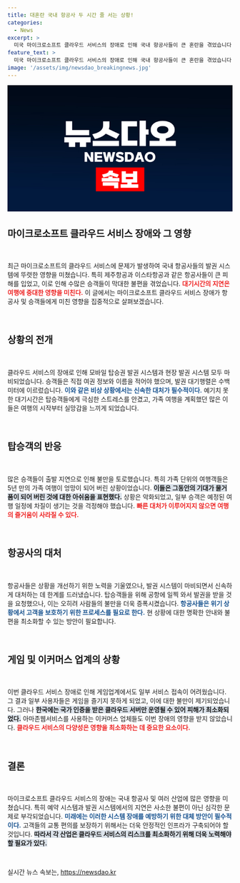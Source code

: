 ```yaml
---
title: 대혼란 국내 항공사 두 시간 줄 서는 상황!
categories:
  - News
excerpt: >
  미국 마이크로소프트 클라우드 서비스의 장애로 인해 국내 항공사들이 큰 혼란을 겪었습니다. 탑승권 발권이 먹통이 되면서 출발이 2시간 이상 지연되고, 승객들은 여행 시작부터 불편을 호소하고 있습니다.
feature_text: >
  미국 마이크로소프트 클라우드 서비스의 장애로 인해 국내 항공사들이 큰 혼란을 겪었습니다. 탑승권 발권이 먹통이 되면서 출발이 2시간 이상 지연되고, 승객들은 여행 시작부터 불편을 호소하고 있습니다.
image: '/assets/img/newsdao_breakingnews.jpg'
---
```


<p><img src="/assets/img/newsdao_breakingnews.jpg" alt="flaretime 속보" /></p>

<h2 data-ke-size="size26">마이크로소프트 클라우드 서비스 장애와 그 영향</h2>

<p data-ke-size="size16">&nbsp;</p>

<p data-ke-size="size16">최근 마이크로소프트의 클라우드 서비스에 문제가 발생하여 국내 항공사들의 발권 시스템에 뚜렷한 영향을 미쳤습니다. 특히 제주항공과 이스타항공과 같은 항공사들이 큰 피해를 입었고, 이로 인해 수많은 승객들이 막대한 불편을 겪었습니다. <b><span style="color: #ee2323;">대기시간의 지연은 여행에 중대한 영향을 미친다.</span></b> 이 글에서는 마이크로소프트 클라우드 서비스 장애가 항공사 및 승객들에게 미친 영향을 집중적으로 살펴보겠습니다.</p>

<p data-ke-size="size16">&nbsp;</p>

<h2 data-ke-size="size26">상황의 전개</h2>

<p data-ke-size="size16">&nbsp;</p>

<p data-ke-size="size16">클라우드 서비스의 장애로 인해 모바일 탑승권 발권 시스템과 현장 발권 시스템 모두 마비되었습니다. 승객들은 직접 여권 정보와 이름을 적어야 했으며, 발권 대기행렬은 수백 미터에 이르렀습니다. <b><span style="color: #1a5490;">이와 같은 비상 상황에서는 신속한 대처가 필수적이다.</span></b> 예기치 못한 대기시간은 탑승객들에게 극심한 스트레스를 안겼고, 가족 여행을 계획했던 많은 이들은 여행의 시작부터 실망감을 느끼게 되었습니다.</p>

<p data-ke-size="size16">&nbsp;</p>

<h2 data-ke-size="size26">탑승객의 반응</h2>

<p data-ke-size="size16">&nbsp;</p>

<p data-ke-size="size16">많은 승객들이 출발 지연으로 인해 불만을 토로했습니다. 특히 가족 단위의 여행객들은 5년 만의 가족 여행이 엉망이 되어 버린 상황이었습니다. <b><span style="background-color: #21538527;">이들은 그동안의 기대가 물거품이 되어 버린 것에 대한 아쉬움을 표현했다.</span></b> 상황은 악화되었고, 일부 승객은 예정된 여행 일정에 차질이 생기는 것을 걱정해야 했습니다. <b><span style="color: #ee2323;">빠른 대처가 이루어지지 않으면 여행의 즐거움이 사라질 수 있다.</span></b></p>

<p data-ke-size="size16">&nbsp;</p>

<h2 data-ke-size="size26">항공사의 대처</h2>

<p data-ke-size="size16">&nbsp;</p>

<p data-ke-size="size16">항공사들은 상황을 개선하기 위한 노력을 기울였으나, 발권 시스템이 마비되면서 신속하게 대처하는 데 한계를 드러냈습니다. 탑승객들을 위해 공항에 일찍 와서 발권을 받을 것을 요청했으나, 이는 오히려 사람들의 불만을 더욱 증폭시켰습니다. <b><span style="color: #1a5490;">항공사들은 위기 상황에서 고객을 보호하기 위한 프로세스를 필요로 한다.</span></b> 현 상황에 대한 명확한 안내와 불편을 최소화할 수 있는 방안이 필요합니다.</p>

<p data-ke-size="size16">&nbsp;</p>

<h2 data-ke-size="size26">게임 및 이커머스 업계의 상황</h2>

<p data-ke-size="size16">&nbsp;</p>

<p data-ke-size="size16">이번 클라우드 서비스 장애로 인해 게임업계에서도 일부 서비스 접속이 어려웠습니다. 그 결과 일부 사용자들은 게임을 즐기지 못하게 되었고, 이에 대한 불만이 제기되었습니다. 그러나 <b><span style="background-color: #21538527;">한국에는 국가 인증을 받은 클라우드 서버만 운영될 수 있어 피해가 최소화되었다.</span></b> 아마존웹서비스를 사용하는 이커머스 업체들도 이번 장애의 영향을 받지 않았습니다. <b><span style="color: #ee2323;">클라우드 서비스의 다양성은 영향을 최소화하는 데 중요한 요소이다.</span></b></p>

<p data-ke-size="size16">&nbsp;</p>

<h2 data-ke-size="size26">결론</h2>

<p data-ke-size="size16">&nbsp;</p>

<p data-ke-size="size16">마이크로소프트 클라우드 서비스의 장애는 국내 항공사 및 여러 산업에 많은 영향을 미쳤습니다. 특히 예약 시스템과 발권 시스템에서의 지연은 사소한 불편이 아닌 심각한 문제로 부각되었습니다. <b><span style="color: #1a5490;">미래에는 이러한 시스템 장애를 예방하기 위한 대체 방안이 필수적이다.</span></b> 고객들의 교통 편의를 보장하기 위해서는 더욱 안정적인 인프라가 구축되어야 할 것입니다. <b><span style="background-color: #21538527;">따라서 각 산업은 클라우드 서비스의 리스크를 최소화하기 위해 더욱 노력해야 할 필요가 있다.</span></b></p>

<p data-ke-size="size16">&nbsp;</p>
실시간 뉴스 속보는, <a href="https://newsdao.kr" rel="dofollow">https://newsdao.kr</a>


